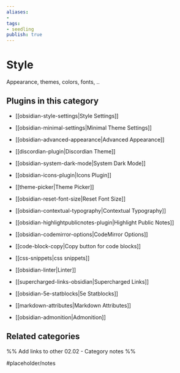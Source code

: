 ```yaml
---
aliases:
- 
tags: 
- seedling 
publish: true
---
```



# Style

Appearance, themes, colors, fonts, ..

## Plugins in this category

- [[obsidian-style-settings|Style Settings]]
- [[obsidian-minimal-settings|Minimal Theme Settings]]
- [[obsidian-advanced-appearance|Advanced Appearance]]
- [[discordian-plugin|Discordian Theme]]

- [[obsidian-system-dark-mode|System Dark Mode]]
- [[obsidian-icons-plugin|Icons Plugin]]
- [[theme-picker|Theme Picker]]
- [[obsidian-reset-font-size|Reset Font Size]]
- [[obsidian-contextual-typography|Contextual Typography]]
- [[obsidian-highlightpublicnotes-plugin|Highlight Public Notes]]

- [[obsidian-codemirror-options|CodeMirror Options]]
- [[code-block-copy|Copy button for code blocks]]
- [[css-snippets|css snippets]]
- [[obsidian-linter|Linter]]
- [[supercharged-links-obsidian|Supercharged Links]]
- [[obsidian-5e-statblocks|5e Statblocks]]
- [[markdown-attributes|Markdown Attributes]]
- [[obsidian-admonition|Admonition]]

## Related categories

%% Add links to other 02.02 - Category notes %%

#placeholder/notes